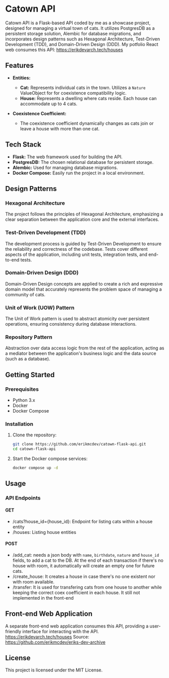 # Catown API

Catown API is a Flask-based API coded by me as a showcase project, designed for managing a virtual town of cats. It utilizes PostgresDB as a persistent storage solution, Alembic for database migrations, and incorporates design patterns such as Hexagonal Architecture, Test-Driven Development (TDD), and Domain-Driven Design (DDD). My potfolio React web consumes this API: https://erikdevarch.tech/houses

## Features

- **Entities:**
  - **Cat:** Represents individual cats in the town. Utilizes a `Nature` ValueObject for for coexistence compatibility logic.
  - **House:** Represents a dwelling where cats reside. Each house can accommodate up to 4 cats.
  
- **Coexistence Coefficient:**
  - The coexistence coefficient dynamically changes as cats join or leave a house with more than one cat.

## Tech Stack

- **Flask:** The web framework used for building the API.
- **PostgresDB:** The chosen relational database for persistent storage.
- **Alembic:** Used for managing database migrations.
- **Docker Compose:** Easily run the project in a local environment.

## Design Patterns

### Hexagonal Architecture

The project follows the principles of Hexagonal Architecture, emphasizing a clear separation between the application core and the external interfaces.

### Test-Driven Development (TDD)

The development process is guided by Test-Driven Development to ensure the reliability and correctness of the codebase. Tests cover different aspects of the application, including unit tests, integration tests, and end-to-end tests.

### Domain-Driven Design (DDD)

Domain-Driven Design concepts are applied to create a rich and expressive domain model that accurately represents the problem space of managing a community of cats.

### Unit of Work (UOW) Pattern

The Unit of Work pattern is used to abstract atomicity over persistent operations, ensuring consistency during database interactions.

### Repository Pattern

Abstraction over data access logic from the rest of the application, acting as a mediator between the application's business logic and the data source (such as a database).

## Getting Started

### Prerequisites

- Python 3.x
- Docker
- Docker Compose

### Installation

1. Clone the repository:

   ```bash
   git clone https://github.com/erikmcdev/catown-flask-api.git
   cd catown-flask-api
   ```
   
2. Start the Docker compose services:

   ```bash
   docker compose up -d
   ```
## Usage
### API Endpoints
#### GET
 - /cats?house_id={house_id}: Endpoint for listing cats within a house entity
 - /houses: Listing house entities
#### POST
 - /add_cat: needs a json body with `name`, `birthdate`, `nature` and `house_id` fields, to add a cat to the DB. At the end of each transaction if there's no house with room, it automatically will create an empty one for future cats.
 - /create_house: It creates a house in case there's no one existent nor with room available.
 - /transfer: It is used for transfering cats from one house to another while keeping the correct coex coefficient in each house. It still not implemented in the front-end

## Front-end Web Application
A separate front-end web application consumes this API, providing a user-friendly interface for interacting with the API. https://erikdevarch.tech/houses
Source: https://github.com/erikmcdev/eriks-dev-archive

## License
This project is licensed under the MIT License.
